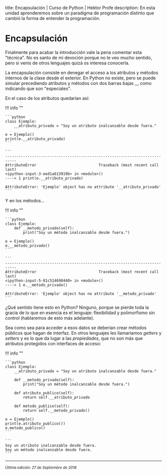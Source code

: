 title: Encapsulación | Curso de Python | Hektor Profe
description: En esta unidad aprenderemos sobre un paradigma de programación distinto que cambió la forma de entender la programación.

<style>

.admonition.note > .superfences-tabs > label:hover, .headerlink{
    color: #018dc5 !important;
}

.admonition.info{
    font-size: 100%;
}

.admonition.info label{
    font-size: 91%;
}

.admonition.note > .admonition-title {
    display: none;
}

</style>

# Encapsulación

Finalmente para acabar la introducción vale la pena comentar esta "técnica". No es santo de mi devoción porque no le veo mucho sentido, pero si venís de otros lenguajes quizá os interesa conocerla.

La encapsulación consiste en denegar el acceso a los atributos y métodos internos de la clase desde el exterior. En Python no existe, pero se puede simular precediendo atributos y métodos con dos barras bajas __ como indicando que son "especiales".

En el caso de los atributos quedarían así:

!!! info ""

    ```python
    class Ejemplo:
        __atributo_privado = "Soy un atributo inalcanzable desde fuera."

    e = Ejemplo()
    print(e.__atributo_privado)
    ```

    ``` 
    ---------------------------------------------------------------------------
    AttributeError                            Traceback (most recent call last)
    <ipython-input-3-eed1a613919b> in <module>()
    ----> 1 print(e.__atributo_privado)

    AttributeError: 'Ejemplo' object has no attribute '__atributo_privado'
    ```

Y en los métodos...

!!! info ""

    ```python
    class Ejemplo:
        def __metodo_privado(self):
            print("Soy un método inalcanzable desde fuera.")

    e = Ejemplo()
    e.__metodo_privado()
    ```

    ``` 
    ---------------------------------------------------------------------------
    AttributeError                            Traceback (most recent call last)
    <ipython-input-5-81c514698440> in <module>()
    ----> 1 e.__metodo_privado()

    AttributeError: 'Ejemplo' object has no attribute '__metodo_privado'
    ```

¿Qué sentido tiene esto en Python? Ninguno, porque se pierde toda la gracia de lo que en esencia es el lenguaje: flexibilidad y polimorfismo sin control (hablaremos de esto más adelante).

Sea como sea para acceder a esos datos se deberían crear métodos públicos que hagan de interfaz. En otros lenguajes les llamaríamos *getters* y *setters* y es lo que da lugar a las *propiedades*, que no son más que atributos protegidos con interfaces de acceso:

!!! info ""

    ```python
    class Ejemplo:
        __atributo_privado = "Soy un atributo inalcanzable desde fuera."
        
        def __metodo_privado(self):
            print("Soy un método inalcanzable desde fuera.")
            
        def atributo_publico(self):
            return self.__atributo_privado
            
        def metodo_publico(self):
            return self.__metodo_privado()

    e = Ejemplo()
    print(e.atributo_publico())
    e.metodo_publico()
    ```

    ``` 
    Soy un atributo inalcanzable desde fuera.
    Soy un método inalcanzable desde fuera.
    ```

___
<small class="edited"><i>Última edición: 27 de Septiembre de 2018</i></small>